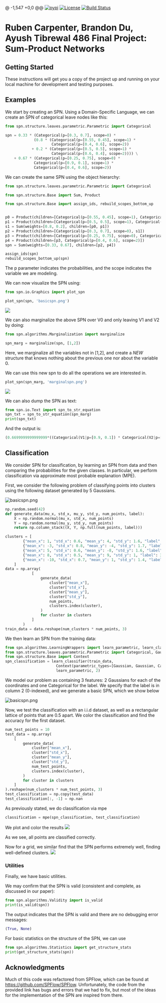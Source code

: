 @ -1,547 +0,0 @@
[![pypi](https://img.shields.io/pypi/v/spflow.svg)](https://pypi.org/project/spflow/)
[![License](https://img.shields.io/badge/License-Apache%202.0-blue.svg)](https://opensource.org/licenses/Apache-2.0)
[![Build Status](https://travis-ci.com/SPFlow/SPFlow.svg?branch=master)](https://travis-ci.com/SPFlow/SPFlow)


# Ruben Carpenter, Brandon Du, Ayush Tibrewal 486 Final Project: Sum-Product Networks


## Getting Started

These instructions will get you a copy of the project up and running on your local machine for development and testing purposes.

## Examples

We start by creating an SPN. Using a Domain-Specific Language, we can create an SPN of categorical
leave nodes like this:


```python
from spn.structure.leaves.parametric.Parametric import Categorical

spn = 0.33 * (Categorical(p=[0.3, 0.7], scope=0) *
             (0.8 * (Categorical(p=[0.55, 0.45], scope=1) *
                     Categorical(p=[0.4, 0.6], scope=2))
            + 0.2 * (Categorical(p=[0.5, 0.5], scope=1) *
                     Categorical(p=[0.6, 0.4], scope=2)))) \
    + 0.67 * (Categorical(p=[0.25, 0.75], scope=0) *
             Categorical(p=[0.9, 0.1], scope=1) *
             Categorical(p=[0.4, 0.6], scope=2))
```

We can create the same SPN using the object hierarchy:

```python
from spn.structure.leaves.parametric.Parametric import Categorical

from spn.structure.Base import Sum, Product

from spn.structure.Base import assign_ids, rebuild_scopes_bottom_up


p0 = Product(children=[Categorical(p=[0.55, 0.45], scope=1), Categorical(p=[0.4, 0.6], scope=2)])
p1 = Product(children=[Categorical(p=[0.5, 0.5], scope=1), Categorical(p=[0.6, 0.4], scope=2)])
s1 = Sum(weights=[0.8, 0.2], children=[p0, p1])
p2 = Product(children=[Categorical(p=[0.3, 0.7], scope=0), s1])
p3 = Product(children=[Categorical(p=[0.25, 0.75], scope=0), Categorical(p=[0.9, 0.1], scope=1)])
p4 = Product(children=[p3, Categorical(p=[0.4, 0.6], scope=2)])
spn = Sum(weights=[0.33, 0.67], children=[p2, p4])

assign_ids(spn)
rebuild_scopes_bottom_up(spn)
```

The p parameter indicates the probabilities, and the scope indicates the variable we are modeling.


We can now visualize the SPN using:

```python
from spn.io.Graphics import plot_spn

plot_spn(spn, 'basicspn.png')
```

![](https://github.com/BrandonDu/486_Final_Project/blob/main/src/basicspn.png)

We can also marginalize the above SPN over V0 and only leaving V1 and V2 by doing:

```python
from spn.algorithms.Marginalization import marginalize

spn_marg = marginalize(spn, [1,2])
```
Here, we marginalize all the variables not in [1,2], and create a *NEW* structure that knows nothing about the previous one
nor about the variable 0.

We can use this new spn to do all the operations we are interested in.
```python
plot_spn(spn_marg, 'marginalspn.png')
```
![](https://github.com/BrandonDu/486_Final_Project/blob/main/src/marginalspn.png)

We can also dump the SPN as text:
```python
from spn.io.Text import spn_to_str_equation
spn_txt = spn_to_str_equation(spn_marg)
print(spn_txt)
```
And the output is:
```python
(0.6699999999999999*((Categorical(V1|p=[0.9, 0.1]) * Categorical(V2|p=[0.4, 0.6]))) + 0.264*((Categorical(V1|p=[0.55, 0.45]) * Categorical(V2|p=[0.4, 0.6]))) + 0.066*((Categorical(V1|p=[0.5, 0.5]) * Categorical(V2|p=[0.6, 0.4]))))
```
## Classification

We consider SPN for classification, by learning an SPN from data and then comparing the probabilities for the given classes. In particular, we perform classification via approximate most probable explanation (MPE). 

First, we consider the following problem of classifying points into clusters using the following dataset generated by 5 Gaussians.

![basicspn.png](https://github.com/BrandonDu/486_Final_Project/blob/main/src/Gaussian_Clusters_1.png)


```python
np.random.seed(42)
def generate_data(mu_x, std_x, mu_y, std_y, num_points, label):
    X = np.random.normal(mu_x, std_x, num_points)
    Y = np.random.normal(mu_y, std_y, num_points)
    return np.column_stack((X, Y, np.full(num_points, label)))

clusters = [
        {"mean_x": 1, "std_x": 0.6, "mean_y": 4, "std_y": 1.6, "label": 0},  # Cluster 0
        {"mean_x": -3, "std_x": 0.8, "mean_y": -4, "std_y": 1.7, "label": 1},  # Cluster 1
        {"mean_x": 5, "std_x": 0.6, "mean_y": -8, "std_y": 1.6, "label": 2},  # Cluster 2
        {"mean_x": 8, "std_x": 0.5, "mean_y": 9, "std_y": 1, "label": 3},  # Cluster 3
        {"mean_x": -10, "std_x": 0.7, "mean_y": 1, "std_y": 1.4, "label": 4},  # Cluster 4
    ]
data = np.array(
            [
                generate_data(
                    cluster["mean_x"],
                    cluster["std_x"],
                    cluster["mean_y"],
                    cluster["std_y"],
                    num_points,
                    clusters.index(cluster),
                )
                for cluster in clusters
            ]
        )
train_data = data.reshape(num_clusters * num_points, 3)
```

We then learn an SPN from the training data:

```python
from spn.algorithms.LearningWrappers import learn_parametric, learn_classifier
from spn.structure.leaves.parametric.Parametric import Categorical, Gaussian
from spn.structure.Base import Context
spn_classification = learn_classifier(train_data,
                       Context(parametric_types=[Gaussian, Gaussian, Categorical]).add_domains(train_data),
                       learn_parametric, 2)
```
We model our problem as containing 3 features: 2 Gaussians for each of the coordinates and one Categorical for the label. 
We specify that the label is in column 2 (0-indexed), and we generate a basic SPN, which we show below

![basicspn.png](https://github.com/BrandonDu/486_Final_Project/blob/main/src/Example%201%20SPN.png)

Now, we test the classification with an i.i.d dataset, as well as a rectangular lattice of points that are 0.5 apart. We color the classification and find the accuracy for the first dataset.

```python
num_test_points = 10
test_data = np.array(
    [
        generate_data(
            cluster["mean_x"],
            cluster["std_x"],
            cluster["mean_y"],
            cluster["std_y"],
            num_test_points,
            clusters.index(cluster),
        )
        for cluster in clusters
    ]
).reshape(num_clusters * num_test_points, 3)
test_classification = np.copy(test_data)
test_classification[:, -1] = np.nan
```

As previously stated, we do classification via mpe
```python
classification = mpe(spn_classification, test_classification)
```
We plot and color the results
![](https://github.com/BrandonDu/486_Final_Project/blob/main/src/Classification.png)

As we see, all points are classified correctly. 

Now for a grid, we similar find that the SPN performs extremely well, finding well-defined clusters.
![](https://github.com/BrandonDu/486_Final_Project/blob/main/src/Grid%20Classification%20Example%201.png)

### Utilities

Finally, we have basic utilities.

We may confirm that the SPN is valid (consistent and complete, as discussed in our paper):
```python
from spn.algorithms.Validity import is_valid
print(is_valid(spn))
```
The output indicates that the SPN is valid and there are no debugging error messages:
```python
(True, None)
```

For basic statistics on the structure of the SPN, we can use
```python
from spn.algorithms.Statistics import get_structure_stats
print(get_structure_stats(spn))
```


## Acknowledgments
Much of this code was refactored from SPFlow, which can be found at https://github.com/SPFlow/SPFlow. Unfortunately, the code from the provided link has bugs and errors that we had to fix, but most of the ideas for the implementation of the SPN are inspired from there. 
